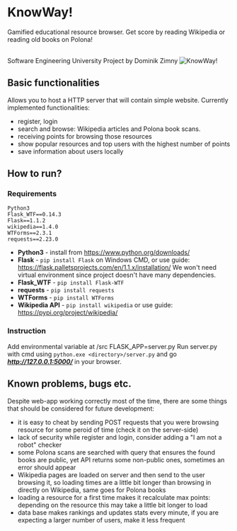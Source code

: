 # KnowWay!
Gamified educational resource browser. Get score by reading Wikipedia or reading old books on Polona!

<br>Software Engineering University Project by Dominik Zimny
![KnowWay!](https://i.imgur.com/jlQpgHa.png)

## Basic functionalities
Allows you to host a HTTP server that will contain simple website. Currently implemented functionalities:
- register, login
- search and browse: Wikipedia articles and Polona book scans.
- receiving points for browsing those resources
- show popular resources and top users with the highest number of points
- save information about users locally

## How to run?
### Requirements
```
Python3
Flask_WTF==0.14.3
Flask==1.1.2
wikipedia==1.4.0
WTForms==2.3.1
requests==2.23.0
```
- **Python3** - install from https://www.python.org/downloads/
- **Flask** - ```pip install Flask``` on Windows CMD, or use guide: https://flask.palletsprojects.com/en/1.1.x/installation/
We won't need virtual environment since project doesn't have many dependencies.
- **Flask_WTF** - ```pip install Flask-WTF```
- **requests** - ```pip install requests```
- **WTForms** - ```pip install WTForms```
- **Wikipedia API** - ```pip install wikipedia``` or use guide: https://pypi.org/project/wikipedia/
### Instruction
Add environmental variable at <app directory>/src FLASK_APP=server.py
Run server.py with cmd using ```python.exe <directory>/server.py``` and go ***http://127.0.0.1:5000/*** in your browser.


## Known problems, bugs etc.
Despite web-app working correctly most of the time, there are some things that should be considered for future development:
- it is easy to cheat by sending POST requests that you were browsing resource for some peroid of time (check it on the server-side)
- lack of security while register and login, consider adding a "I am not a robot" checker
- some Polona scans are searched with query that ensures the found books are public, yet API returns some non-public ones, sometimes an error should appear
- Wikipedia pages are loaded on server and then send to the user browsing it, so loading times are a little bit longer than browsing in directly on Wikipedia, same goes for Polona books
- loading a resource for a first time makes it recalculate max points: depending on the resource this may take a little bit longer to load
- data base makes rankings and updates stats every minute, if you are expecting a larger number of users, make it less frequent

